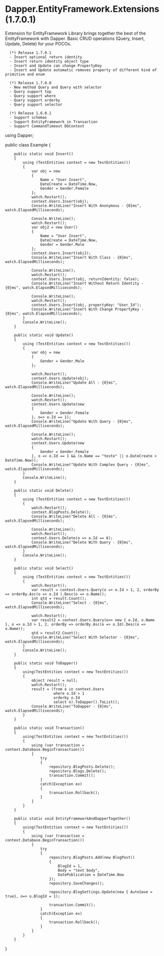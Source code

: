 # Dapper.EntityFramework.Extensions (1.7.0.1)
Extension for EntityFramework
      Library brings together the best of the EntityFramework with Dapper.
      Basic CRUD operations (Query, Insert, Update, Delete) for your POCOs.
      
      (*) Release 1.7.0.1       
      - Insert optional return identity
      - Insert return identity object type
      - Insert and Update can change PropertyKey
      - Insert and Update automatic removes property of different kind of primitive and enum

      (*) Release 1.7.0.0
      - New method Query and Query with selector
      - Query support top
      - Query support where
      - Query support orderby
      - Query support selector
      
      (*) Release 1.6.0.1
      - Support schemas
      - Support EntityFramework in Transaction
      - Support CommandTimeout DbContext

using Dapper;

public class Example
{

        public static void Insert()
        {
            using (TestEntities context = new TestEntities())
            {
                var obj = new
                {                   
                    Name = "User Insert",
                    DateCreate = DateTime.Now,
                    Gender = Gender.Female
                };
                watch.Restart();
                context.Users.Insert(obj);
                Console.WriteLine("Insert With Anonymous - {0}ms", watch.ElapsedMilliseconds);

                Console.WriteLine();
                watch.Restart();
                var obj2 = new User()
                {
                    Name = "User Insert",
                    DateCreate = DateTime.Now,
                    Gender = Gender.Male
                };                
                context.Users.Insert(obj2);
                Console.WriteLine("Insert With Class - {0}ms", watch.ElapsedMilliseconds);

                Console.WriteLine();
                watch.Restart();                
                context.Users.Insert(obj, returnIdentity: false);
                Console.WriteLine("Insert Without Return Identity - {0}ms", watch.ElapsedMilliseconds);

                Console.WriteLine();
                watch.Restart();
                context.Users.Insert(obj, propertyKey: "User_Id");
                Console.WriteLine("Insert With Change PropertyKey - {0}ms", watch.ElapsedMilliseconds);           
            }
            Console.WriteLine();
        }

        public static void Update()
        {
            using (TestEntities context = new TestEntities())
            {
                var obj = new
                {
                    Gender = Gender.Male
                };

                watch.Restart();
                context.Users.Update(obj);
                Console.WriteLine("Update All - {0}ms", watch.ElapsedMilliseconds);

                Console.WriteLine();
                watch.Restart();
                context.Users.Update(new
                {
                    Gender = Gender.Female
                }, o=> o.Id == 1);
                Console.WriteLine("Update With Query - {0}ms", watch.ElapsedMilliseconds);

                Console.WriteLine();
                watch.Restart();
                context.Users.Update(new
                {
                    Gender = Gender.Female
                }, o => o.Id == 1 && (o.Name == "teste" || o.DateCreate > DateTime.Now));
                Console.WriteLine("Update With Complex Query - {0}ms", watch.ElapsedMilliseconds);
            }
            Console.WriteLine();
        }

        public static void Delete()
        {
            using (TestEntities context = new TestEntities())
            {
                watch.Restart();
                context.BlogPosts.Delete();
                Console.WriteLine("Delete All - {0}ms", watch.ElapsedMilliseconds);

                Console.WriteLine();
                watch.Restart();
                context.Users.Delete(o => o.Id == 6);
                Console.WriteLine("Delete With Query - {0}ms", watch.ElapsedMilliseconds);
            }
            Console.WriteLine();
        }

        public static void Select()
        {
            using (TestEntities context = new TestEntities())
            {
                watch.Restart();                
                var result = context.Users.Query(o => o.Id > 1, 2, orderBy => orderBy.Asc(o => o.Id ).Desc(o => o.Name));
                int qtd = result.Count();
                Console.WriteLine("Select - {0}ms", watch.ElapsedMilliseconds);

                watch.Restart();
                var result2 = context.Users.Query(o=> new { o.Id, o.Name }, o => o.Id > 1, 2, orderBy => orderBy.Asc(o => o.Id).Desc(o => o.Name));
                qtd = result2.Count();
                Console.WriteLine("Select With Selector - {0}ms", watch.ElapsedMilliseconds);
            }
            Console.WriteLine();
        }

        public static void ToDapper()
        {
            using(TestEntities context = new TestEntities())
            {
                object result = null;
                watch.Restart();
                result = (from o in context.Users
                          where o.Id > 1
                          orderby o.Id
                          select o).ToDapper().ToList();
                Console.WriteLine("ToDapper - {0}ms", watch.ElapsedMilliseconds);
            }
        }

        public static void Transaction()
        {
            using(TestEntities context = new TestEntities())
            {
                using (var transaction = context.Database.BeginTransaction())
                {
                    try
                    {
                        repository.BlogPosts.Delete();
                        repository.Blogs.Delete();
                        transaction.Commit();                        
                    }
                    catch(Exception ex)
                    {
                        transaction.Rollback();
                    }
                }
            }
        }

        public static void EntityFrameworkAndDapperTogether()
        {
            using(TestEntities context = new TestEntities())
            {
                using (var transaction = context.Database.BeginTransaction())
                {
                    try
                    {
                        repository.BlogPosts.Add(new BlogPost() 
                        {
                            BlogId = 1,
                            Body = "text body",
                            DatePublication = DateTime.Now
                        });
                        repository.SaveChanges();

                        repository.BlogSettings.Update(new { AutoSave = true}, o=> o.BlogId = 1);

                        transaction.Commit();                        
                    }
                    catch(Exception ex)
                    {
                        transaction.Rollback();
                    }
                }
            }
        }
}
